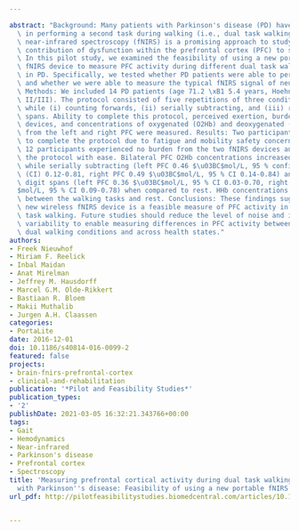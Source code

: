 ---
abstract: "Background: Many patients with Parkinson's disease (PD) have difficulties\
  \ in performing a second task during walking (i.e., dual task walking). Functional\
  \ near-infrared spectroscopy (fNIRS) is a promising approach to study the presumed\
  \ contribution of dysfunction within the prefrontal cortex (PFC) to such difficulties.\
  \ In this pilot study, we examined the feasibility of using a new portable and wireless\
  \ fNIRS device to measure PFC activity during different dual task walking protocols\
  \ in PD. Specifically, we tested whether PD patients were able to perform the protocol\
  \ and whether we were able to measure the typical fNIRS signal of neuronal activity.\
  \ Methods: We included 14 PD patients (age 71.2 \xB1 5.4 years, Hoehn and Yahr stage\
  \ II/III). The protocol consisted of five repetitions of three conditions: walking\
  \ while (i) counting forwards, (ii) serially subtracting, and (iii) reciting digit\
  \ spans. Ability to complete this protocol, perceived exertion, burden of the fNIRS\
  \ devices, and concentrations of oxygenated (O2Hb) and deoxygenated (HHb) hemoglobin\
  \ from the left and right PFC were measured. Results: Two participants were unable\
  \ to complete the protocol due to fatigue and mobility safety concerns. The remaining\
  \ 12 participants experienced no burden from the two fNIRS devices and completed\
  \ the protocol with ease. Bilateral PFC O2Hb concentrations increased during walking\
  \ while serially subtracting (left PFC 0.46 $\u03BC$mol/L, 95 % confidence interval\
  \ (CI) 0.12-0.81, right PFC 0.49 $\u03BC$mol/L, 95 % CI 0.14-0.84) and reciting\
  \ digit spans (left PFC 0.36 $\u03BC$mol/L, 95 % CI 0.03-0.70, right PFC 0.44 $\u03BC\
  $mol/L, 95 % CI 0.09-0.78) when compared to rest. HHb concentrations did not differ\
  \ between the walking tasks and rest. Conclusions: These findings suggest that a\
  \ new wireless fNIRS device is a feasible measure of PFC activity in PD during dual\
  \ task walking. Future studies should reduce the level of noise and inter-individual\
  \ variability to enable measuring differences in PFC activity between different\
  \ dual walking conditions and across health states."
authors:
- Freek Nieuwhof
- Miriam F. Reelick
- Inbal Maidan
- Anat Mirelman
- Jeffrey M. Hausdorff
- Marcel G.M. Olde-Rikkert
- Bastiaan R. Bloem
- Makii Muthalib
- Jurgen A.H. Claassen
categories:
- PortaLite
date: 2016-12-01
doi: 10.1186/s40814-016-0099-2
featured: false
projects:
- brain-fnirs-prefrontal-cortex
- clinical-and-rehabilitation
publication: '*Pilot and Feasibility Studies*'
publication_types:
- '2'
publishDate: 2021-03-05 16:32:21.343766+00:00
tags:
- Gait
- Hemodynamics
- Near-infrared
- Parkinson's disease
- Prefrontal cortex
- Spectroscopy
title: 'Measuring prefrontal cortical activity during dual task walking in patients
  with Parkinson''s disease: Feasibility of using a new portable fNIRS device'
url_pdf: http://pilotfeasibilitystudies.biomedcentral.com/articles/10.1186/s40814-016-0099-2

---
